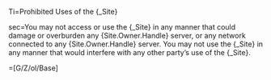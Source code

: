 Ti=Prohibited Uses of the {_Site}

sec=You may not access or use the {_Site} in any manner that could damage or overburden any {Site.Owner.Handle} server, or any network connected to any {Site.Owner.Handle} server. You may not use the {_Site} in any manner that would interfere with any other party’s use of the {_Site}.

=[G/Z/ol/Base]
